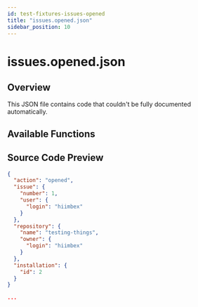 ```yaml
---
id: test-fixtures-issues-opened
title: "issues.opened.json"
sidebar_position: 10
---
```


# issues.opened.json

## Overview

This JSON file contains code that couldn't be fully documented automatically.

## Available Functions



## Source Code Preview

```json
{
  "action": "opened",
  "issue": {
    "number": 1,
    "user": {
      "login": "hiimbex"
    }
  },
  "repository": {
    "name": "testing-things",
    "owner": {
      "login": "hiimbex"
    }
  },
  "installation": {
    "id": 2
  }
}

...
```